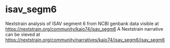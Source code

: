 # isav_segm6
Nextstrain analysis of ISAV segment 6 from NCBI genbank data visible at https://nextstrain.org/community/kaio74/isav_segm6
A Nextstrain narrative can be vieved at https://nextstrain.org/community/narratives/kaio74/isav_segm6/isav_segm6


